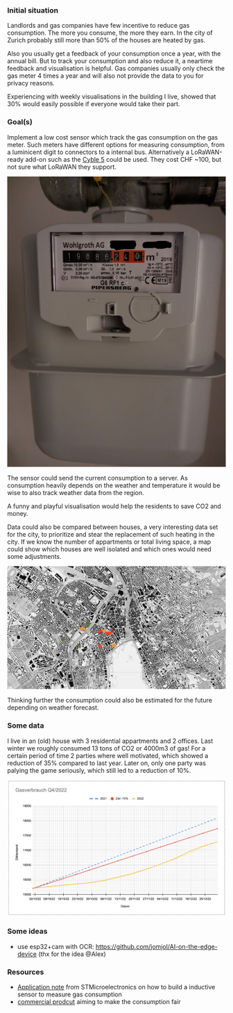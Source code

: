 ### Initial situation
Landlords and gas companies have few incentive to reduce gas consumption. The more you consume, the more they earn. In the city of Zurich probably still more than 50% of the houses are heated by gas.

Also you usually get a feedback of your consumption once a year, with the annual bill. But to track your consumption and also reduce it, a neartime feedback and visualisation is helpful. Gas companies usually only check the gas meter 4 times a year and will also not provide the data to you for privacy reasons.

Experiencing with weekly visualisations in the building I live, showed that 30% would easily possible if everyone would take their part.

### Goal(s)
Implement a low cost sensor which track the gas consumption on the gas meter. Such meters have different options for measuring consumption, from a luminicent digit to connectors to a internal bus. Alternatively a LoRaWAN-ready add-on such as the [Cyble 5](https://www.itron.com/lam/solutions/product-catalog/cyble-5) could be used. They cost CHF ~100, but not sure what LoRaWAN they support.

<img src="/images/gasmeter.jpg" width="600" />


The sensor could send the current consumption to a server. As consumption heavily depends on the weather and temperature it would be wise to also track weather data from the region.

A funny and playful visualisation would help the residents to save CO2 and money.

Data could also be compared between houses, a very interesting data set for the city, to prioritize and stear the replacement of such heating in the city. If we know the number of appartments or total living space, a map could show which houses are well isolated and which ones would need some adjustments.

<img src="/images/zh.png" width="600" />

Thinking further the consumption could also be estimated for the future depending on weather forecast.

### Some data
I live in an (old) house with 3 residential appartments and 2 offices. Last winter we roughly consumed 13 tons of CO2 or 4000m3 of gas! For a certain period of time 2 parties where well motivated, which showed a reduction of 35% compared to last year. Later on, only one party was palying the game seriously, which still led to a reduction of 10%.

<img src="/images/gasconsumption-q4-2022.png" width="600" />


### Some ideas
- use esp32+cam with OCR: https://github.com/jomjol/AI-on-the-edge-device (thx for the idea @Alex)

### Resources
- [Application note](https://www.st.com/resource/en/application_note/an4636-demonstration-of-lc-sensor-for-gas-or-water-metering-based-on-stm32l073zeval-and-stm32l476rgnucleo-boards-stmicroelectronics.pdf) from STMicroelectronics on how to build a inductive sensor to measure gas consumption
- [commercial prodcut](https://www.neovac.ch/verbrauch-fairer-machen) aiming to make the consumption fair
